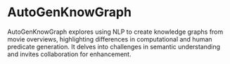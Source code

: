 # AutoGenKnowGraph
AutoGenKnowGraph explores using NLP to create knowledge graphs from movie overviews, highlighting differences in computational and human predicate generation. It delves into challenges in semantic understanding and invites collaboration for enhancement.
